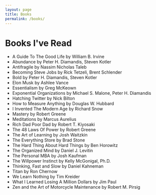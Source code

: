 ```yaml
---
layout: page
title: Books
permalink: /books/
---
```


# Books I've Read

* A Guide To The Good Life by William B. Irvine
* Abundance by Peter H. Diamandis, Steven Kotler
* Antifragile by Nassim Nicholas Taleb
* Becoming Steve Jobs by Rick Tetzeli, Brent Schlender
* Bold by Peter H. Diamandis, Steven Kotler
* Elon Musk by Ashlee Vance
* Essentialism by Greg McKeown
* Exponential Organizations by Michael S. Malone, Peter H. Diamandis
* Hatching Twitter by Nick Bilton
* How to Measure Anything by Douglas W. Hubbard
* I Invented The Modern Age by Richard Snow
* Mastery by Robert Greene
* Meditations by Marcus Aurelius
* Rich Dad Poor Dad by Robert T. Kiyosaki
* The 48 Laws Of Power by Robert Greene
* The Art of Learning by Josh Waitzkin
* The Everything Store by Brad Stone
* The Hard Thing About Hard Things by Ben Horowitz
* The Organized Mind by Daniel J. Levitin
* The Personal MBA by Josh Kaufman
* The Willpower Instinct by Kelly McGonigal, Ph.D.
* Thinking, Fast and Slow by Daniel Kahneman
* Titan by Ron Chernow
* We Learn Nothing by Tim Kreider
* What I Learned Losing A Million Dollars by Jim Paul
* Zen and the Art of Motorcycle Maintenance by Robert M. Pirsig
